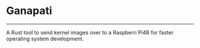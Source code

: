 # Ganapati

---

A Rust tool to send kernel images over to a Raspberri Pi4B for faster operating system development.
